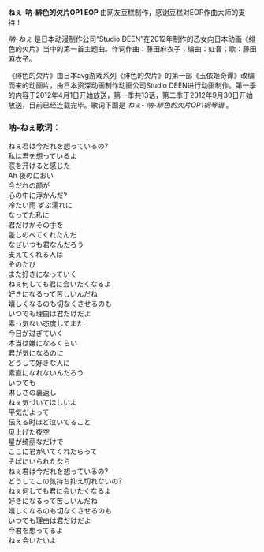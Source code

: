 

**ねぇ-呐-緋色的欠片OP1 EOP** 由网友豆糕制作，感谢豆糕对EOP作曲大师的支持！

_呐-ねぇ_ 是日本动漫制作公司“Studio
DEEN”在2012年制作的乙女向日本动画《绯色的欠片》当中的第一首主题曲。作词作曲：藤田麻衣子；编曲：虹音；歌：藤田麻衣子。

《绯色的欠片》由日本avg游戏系列《绯色的欠片》的第一部《玉依姬奇谭》改编而来的动画片，由日本资深动画制作动画公司Studio
DEEN进行动画制作。第一季的内容于2012年4月1日开始放送，第一季共13话，第二季于2012年9月30日开始放送，目前已经连载完毕。歌词下面是 _ねぇ-
呐-緋色的欠片OP1钢琴谱_ 。

### 呐-ねぇ歌词：

ねぇ君は今だれを想っているの?  
私は君を想っているよ  
窓を开けると感じた  
Ah 夜のにおい  
今だれの颜が  
心の中に浮かんだ?  
冷たい雨 ずぶ濡れに  
なってた私に  
君だけがその手を  
差しのべてくれたんだ  
なぜいつも君なんだろう  
支えてくれる人は  
そのたび  
また好きになっていく  
ねぇ何しても君に会いたくなるよ  
好きになるって苦しいんだね  
嬉しくなるのも切なくさせるのも  
いつでも理由は君だけだよ  
素っ気ない态度してまた  
今日が过ぎていく  
本当は嫌になるくらい  
君が気になるのに  
どうして好きな人に  
素直になれないんだろう  
いつでも  
淋しさの裏返し  
ねぇ気づいてほしいよ  
平気だよって  
伝える时ほど泣いてること  
见上げた夜空  
星が绮丽なだけで  
ここに君がいてくれたらって  
そばにいられたなら  
ねぇ君は今だれを想っているの?  
どうしてこの気持ち抑え切れないの?  
ねぇ何しても君に会いたくなるよ  
好きになるって苦しいんだね  
嬉しくなるのも切なくさせるのも  
いつでも理由は君だけだよ  
今君を想ってるよ  
ねぇ会いたいよ

